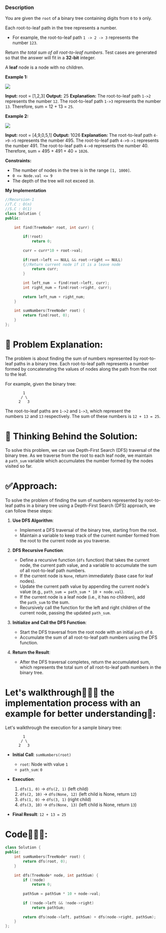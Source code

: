 ### Description

You are given the `root` of a binary tree containing digits from `0` to `9` only.

Each root-to-leaf path in the tree represents a number.

- For example, the root-to-leaf path `1 -> 2 -> 3` represents the number `123`.

Return _the total sum of all root-to-leaf numbers_. Test cases are generated so that the answer will fit in a **32-bit** integer.

A **leaf** node is a node with no children.

**Example 1:**

![](https://assets.leetcode.com/uploads/2021/02/19/num1tree.jpg)

**Input:** root = [1,2,3]
**Output:** 25
**Explanation:**
The root-to-leaf path `1->2` represents the number `12`.
The root-to-leaf path `1->3` represents the number `13`.
Therefore, sum = 12 + 13 = `25`.

**Example 2:**

![](https://assets.leetcode.com/uploads/2021/02/19/num2tree.jpg)

**Input:** root = [4,9,0,5,1]
**Output:** 1026
**Explanation:**
The root-to-leaf path `4->9->5` represents the number 495.
The root-to-leaf path `4->9->1` represents the number 491.
The root-to-leaf path `4->0` represents the number 40.
Therefore, sum = 495 + 491 + 40 = `1026`.

**Constraints:**

- The number of nodes in the tree is in the range `[1, 1000]`.
- `0 <= Node.val <= 9`
- The depth of the tree will not exceed `10`.

**My Implementation**

```cpp
//Recursion-1
//T.C : O(n)
//S.C : O(1)
class Solution {
public:
    
    int find(TreeNode* root, int curr) {
        
        if(!root)
            return 0;
        
        curr = curr*10 + root->val;
        
        if(root->left == NULL && root->right == NULL) 
        {//Return current node if it is a leave node
            return curr;
        }
        
        int left_num  = find(root->left, curr);
        int right_num = find(root->right, curr);
        
        return left_num + right_num;
    }
    
    int sumNumbers(TreeNode* root) {
        return find(root, 0);
    }
};
```

# 🎯 Problem Explanation:

The problem is about finding the sum of numbers represented by root-to-leaf paths in a binary tree. Each root-to-leaf path represents a number formed by concatenating the values of nodes along the path from the root to the leaf.

For example, given the binary tree:

```
        1
       / \
      2   3
```

The root-to-leaf paths are `1->2` and `1->3`, which represent the numbers `12` and `13` respectively. The sum of these numbers is `12 + 13 = 25`.

# 🧠 Thinking Behind the Solution:

To solve this problem, we can use Depth-First Search (DFS) traversal of the binary tree. As we traverse from the root to each leaf node, we maintain a `path_sum` variable which accumulates the number formed by the nodes visited so far.

# ✅Approach:

To solve the problem of finding the sum of numbers represented by root-to-leaf paths in a binary tree using a Depth-First Search (DFS) approach, we can follow these steps:

1. **Use DFS Algorithm**:
    
    - Implement a DFS traversal of the binary tree, starting from the root.
    - Maintain a variable to keep track of the current number formed from the root to the current node as you traverse.
2. **DFS Recursive Function**:
    
    - Define a recursive function (`dfs` function) that takes the current node, the current path value, and a variable to accumulate the sum of all root-to-leaf path numbers.
    - If the current node is `None`, return immediately (base case for leaf nodes).
    - Update the current path value by appending the current node's value (e.g., `path_sum = path_sum * 10 + node.val`).
    - If the current node is a leaf node (i.e., it has no children), add the `path_sum` to the sum.
    - Recursively call the function for the left and right children of the current node, passing the updated `path_sum`.
3. **Initialize and Call the DFS Function**:
    
    - Start the DFS traversal from the root node with an initial `path` of `0`.
    - Accumulate the sum of all root-to-leaf path numbers using the DFS function.
4. **Return the Result**:
    
    - After the DFS traversal completes, return the accumulated sum, which represents the total sum of all root-to-leaf path numbers in the binary tree.

# Let's walkthrough🚶🏻‍♂️ the implementation process with an example for better understanding🎯:

Let's walkthrough the execution for a sample binary tree:

```
        1
       / \
      2   3
```

- **Initial Call**: `sumNumbers(root)`
    
    - `root`: Node with value `1`
    - `path_sum`: `0`
- **Execution**:
    
    1. `dfs(1, 0)` → `dfs(2, 1)` (left child)
    2. `dfs(2, 10)` → `dfs(None, 12)` (left child is None, return `12`)
    3. `dfs(1, 0)` → `dfs(3, 1)` (right child)
    4. `dfs(3, 10)` → `dfs(None, 13)` (left child is None, return `13`)
- **Final Result**: `12 + 13 = 25`
    

# Code👩🏻‍💻:

```cpp
class Solution {
public:
    int sumNumbers(TreeNode* root) {
        return dfs(root, 0);
    }
    
    int dfs(TreeNode* node, int pathSum) {
        if (!node)
            return 0;
        
        pathSum = pathSum * 10 + node->val;
        
        if (!node->left && !node->right)
            return pathSum;
        
        return dfs(node->left, pathSum) + dfs(node->right, pathSum);
    }
};
```